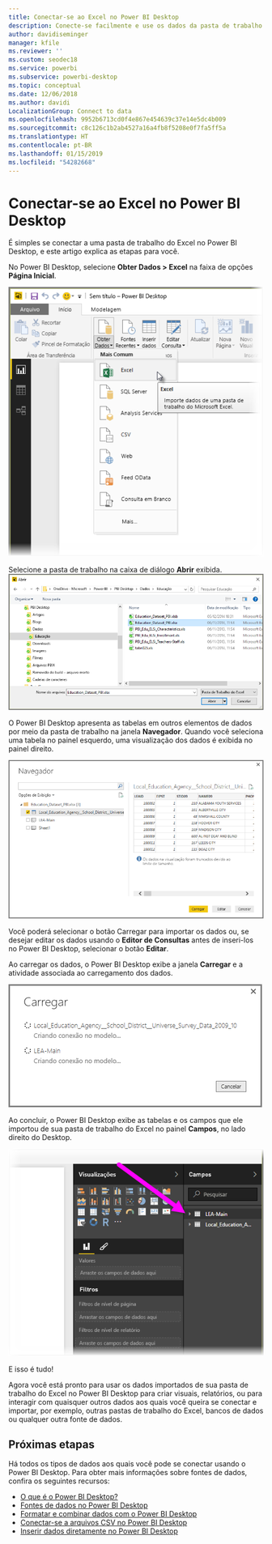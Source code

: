 ```yaml
---
title: Conectar-se ao Excel no Power BI Desktop
description: Conecte-se facilmente e use os dados da pasta de trabalho do Excel no Power BI Desktop
author: davidiseminger
manager: kfile
ms.reviewer: ''
ms.custom: seodec18
ms.service: powerbi
ms.subservice: powerbi-desktop
ms.topic: conceptual
ms.date: 12/06/2018
ms.author: davidi
LocalizationGroup: Connect to data
ms.openlocfilehash: 9952b6713cd0f4e867e454639c37e14e5dc4b009
ms.sourcegitcommit: c8c126c1b2ab4527a16a4fb8f5208e0f7fa5ff5a
ms.translationtype: HT
ms.contentlocale: pt-BR
ms.lasthandoff: 01/15/2019
ms.locfileid: "54282668"
---
```

# <a name="connect-to-excel-in-power-bi-desktop"></a>Conectar-se ao Excel no Power BI Desktop
É simples se conectar a uma pasta de trabalho do Excel no Power BI Desktop, e este artigo explica as etapas para você.

No Power BI Desktop, selecione **Obter Dados > Excel** na faixa de opções **Página Inicial**.

![](media/desktop-connect-excel/connect_to_excel_1.png)

Selecione a pasta de trabalho na caixa de diálogo **Abrir** exibida.
![](media/desktop-connect-excel/connect_to_excel_2.png)

O Power BI Desktop apresenta as tabelas em outros elementos de dados por meio da pasta de trabalho na janela **Navegador**. Quando você seleciona uma tabela no painel esquerdo, uma visualização dos dados é exibida no painel direito.

![](media/desktop-connect-excel/connect_to_excel_3.png)

Você poderá selecionar o botão Carregar para importar os dados ou, se desejar editar os dados usando o **Editor de Consultas** antes de inseri-los no Power BI Desktop, selecionar o botão **Editar**.

Ao carregar os dados, o Power BI Desktop exibe a janela **Carregar** e a atividade associada ao carregamento dos dados.  

![](media/desktop-connect-excel/connect_to_excel_4.png)

Ao concluir, o Power BI Desktop exibe as tabelas e os campos que ele importou de sua pasta de trabalho do Excel no painel **Campos**, no lado direito do Desktop.

![](media/desktop-connect-excel/connect_to_excel_5.png)

E isso é tudo!

Agora você está pronto para usar os dados importados de sua pasta de trabalho do Excel no Power BI Desktop para criar visuais, relatórios, ou para interagir com quaisquer outros dados aos quais você queira se conectar e importar, por exemplo, outras pastas de trabalho do Excel, bancos de dados ou qualquer outra fonte de dados.

## <a name="next-steps"></a>Próximas etapas
Há todos os tipos de dados aos quais você pode se conectar usando o Power BI Desktop. Para obter mais informações sobre fontes de dados, confira os seguintes recursos:

* [O que é o Power BI Desktop?](desktop-what-is-desktop.md)
* [Fontes de dados no Power BI Desktop](desktop-data-sources.md)
* [Formatar e combinar dados com o Power BI Desktop](desktop-shape-and-combine-data.md)
* [Conectar-se a arquivos CSV no Power BI Desktop](desktop-connect-csv.md)   
* [Inserir dados diretamente no Power BI Desktop](desktop-enter-data-directly-into-desktop.md)   

